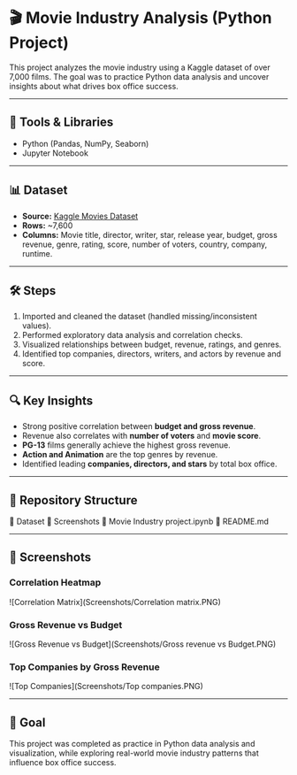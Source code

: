 # 🎬 Movie Industry Analysis (Python Project)

This project analyzes the movie industry using a Kaggle dataset of over 7,000 films. The goal was to practice Python data analysis and uncover insights about what drives box office success.  

---

## 🔧 Tools & Libraries
- Python (Pandas, NumPy, Seaborn)
- Jupyter Notebook

---

## 📊 Dataset
- **Source:** [Kaggle Movies Dataset](https://www.kaggle.com/datasets/danielgrijalvas/movies)  
- **Rows:** ~7,600  
- **Columns:** Movie title, director, writer, star, release year, budget, gross revenue, genre, rating, score, number of voters, country, company, runtime.  

---

## 🛠️ Steps
1. Imported and cleaned the dataset (handled missing/inconsistent values).  
2. Performed exploratory data analysis and correlation checks.  
3. Visualized relationships between budget, revenue, ratings, and genres.  
4. Identified top companies, directors, writers, and actors by revenue and score.  

---

## 🔍 Key Insights
- Strong positive correlation between **budget and gross revenue**.  
- Revenue also correlates with **number of voters** and **movie score**.  
- **PG-13** films generally achieve the highest gross revenue.  
- **Action and Animation** are the top genres by revenue.  
- Identified leading **companies, directors, and stars** by total box office.  

---

## 📂 Repository Structure
📂 Dataset
📂 Screenshots
📄 Movie Industry project.ipynb
📄 README.md


---

## 📸 Screenshots  

### Correlation Heatmap
![Correlation Matrix](Screenshots/Correlation matrix.PNG)

### Gross Revenue vs Budget
![Gross Revenue vs Budget](Screenshots/Gross revenue vs Budget.PNG)

### Top Companies by Gross Revenue
![Top Companies](Screenshots/Top companies.PNG)


---

## 🎯 Goal
This project was completed as practice in Python data analysis and visualization, while exploring real-world movie industry patterns that influence box office success.  

